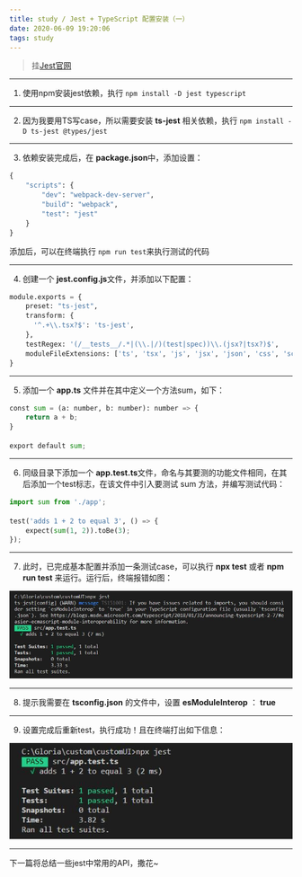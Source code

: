 ```yaml
---
title: study / Jest + TypeScript 配置安装（一）
date: 2020-06-09 19:20:06
tags: study
---
```


> 挂[Jest官网](https://jestjs.io/zh-Hans/)

-------------------

1. 使用npm安装jest依赖，执行 `npm install -D jest typescript`

-------------------

2. 因为我要用TS写case，所以需要安装  **ts-jest** 相关依赖，执行 `npm install -D ts-jest @types/jest`

-------------------

3. 依赖安装完成后，在 **package.json**中，添加设置：
``` python
{
    "scripts": {
        "dev": "webpack-dev-server",
        "build": "webpack",
        "test": "jest"
    }
}
```
添加后，可以在终端执行  `npm run test`来执行测试的代码

-------------------

4. 创建一个 **jest.config.js**文件，并添加以下配置：
``` python
module.exports = {
    preset: "ts-jest",
    transform: {
      '^.+\\.tsx?$': 'ts-jest',
    },
    testRegex: '(/__tests__/.*|(\\.|/)(test|spec))\\.(jsx?|tsx?)$',
    moduleFileExtensions: ['ts', 'tsx', 'js', 'jsx', 'json', 'css', 'scss', 'node'],
}
```

-------------------

5. 添加一个 **app.ts** 文件并在其中定义一个方法sum，如下：

``` python
const sum = (a: number, b: number): number => {
    return a + b;
}

export default sum;
```

-------------------

6. 同级目录下添加一个 **app.test.ts**文件，命名与其要测的功能文件相同，在其后添加一个test标志，在该文件中引入要测试 sum 方法，并编写测试代码：

``` python
import sum from './app';

test('adds 1 + 2 to equal 3', () => {
    expect(sum(1, 2)).toBe(3);
});
```

-------------------

7. 此时，已完成基本配置并添加一条测试case，可以执行 **npx  test** 或者 **npm run test** 来运行。运行后，终端报错如图：

![](200609-1/01.jpg)

-------------------

8. 提示我需要在 **tsconfig.json** 的文件中，设置 **esModuleInterop** ： **true**

-------------------

9. 设置完成后重新test，执行成功！且在终端打出如下信息：

![](200609-1/02.jpg)

-------------------

下一篇将总结一些jest中常用的API，撒花~